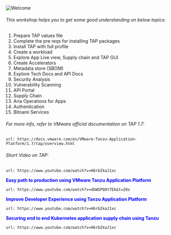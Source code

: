 ![Welcome](exercises/images/welcome.png)

###### This workshop helps you to get some good understanding on below topics: 

1. Prepare TAP values file
2. Complete the pre reqs for installing TAP packages
3. Install TAP with full profile
4. Create a workload
5. Explore App Live view, Supply chain and TAP GUI
6. Create Accelerators
7. Metadata store (SBOM)
8. Explore Tech Docs and API Docs
9. Security Analysis
10. Vulnerability Scanning
11. API Portal
12. Supply Chain
13. Aria Operations for Apps
14. Authentication
15. Bitnami Services

###### For more info, refer to VMware official documentation on TAP 1.7: 

```dashboard:open-url
url: https://docs.vmware.com/en/VMware-Tanzu-Application-Platform/1.7/tap/overview.html
```

###### Short Video on TAP: 

```dashboard:open-url
url: https://www.youtube.com/watch?v=H6rbIkaJ1xc
```

<p style="color:blue"><strong> Easy path to production using VMware Tanzu Application Platform </strong></p>

```dashboard:open-url
url: https://www.youtube.com/watch?v=dbWSPQ9tTEk&t=20s
```

<p style="color:blue"><strong> Improve Developer Experience using Tanzu Application Platform </strong></p>

```dashboard:open-url
url: https://www.youtube.com/watch?v=H6rbIkaJ1xc
```

<p style="color:blue"><strong> Securing end to end Kubernetes application supply chain using Tanzu </strong></p>

```dashboard:open-url
url: https://www.youtube.com/watch?v=H6rbIkaJ1xc
```
